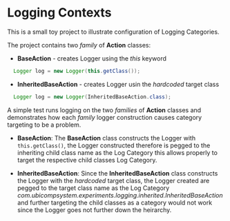 # Logging Contexts

This is a small toy project to illustrate configuration of Logging Categories.

The project contains two _family_ of **Action** classes:

- **BaseAction** - creates Logger using the _this_ keyword
```Java
  Logger log = new Logger(this.getClass());
```

- **InheritedBaseAction** - creates Logger usin the _hardcoded_ target class
```Java
  Logger log = new Logger(InheritedBaseAction.class);
```

A simple test runs logging on the two _families_ of **Action** classes and demonstrates
how each _family_ logger construction causes category targeting to be a problem.

- **BaseAction**: The **BaseAction** class constructs the Logger with `this.getClass()`,
the Logger constructed therefore is pegged to the inheriting child class name as the Log Category
this allows properly to target the respective child classes Log Category.

- **InheritedBaseAction**: Since the **InheritedBaseAction** class constructs the Logger with the _hardcoded_ target class,
the Logger created are pegged to the target class name as the Log Category _com.ubicompsystem.experiments.logging.inherited.InheritedBaseAction_
and further targeting the child classes as a category would not work since the Logger goes not further down the heirarchy.


